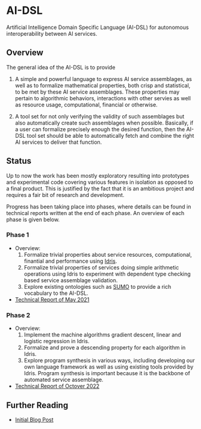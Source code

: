# AI-DSL

Artificial Intelligence Domain Specific Language (AI-DSL) for
autonomous interoperability between AI services.

## Overview

The general idea of the AI-DSL is to provide

1. A simple and powerful language to express AI service assemblages,
   as well as to formalize mathematical properties, both crisp and
   statistical, to be met by these AI service assemblages.  These
   properties may pertain to algorithmic behaviors, interactions with
   other servies as well as resource usage, computational, financial
   or otherwise.

2. A tool set for not only verifying the validity of such assemblages
   but also automatically create such assemblages when possible.
   Basically, if a user can formalize precisely enough the desired
   function, then the AI-DSL tool set should be able to automatically
   fetch and combine the right AI services to deliver that function.

## Status

Up to now the work has been mostly exploratory resulting into
prototypes and experimental code covering various features in
isolation as opposed to a final product.  This is justified by the
fact that it is an ambitious project and requires a fair bit of
research and development.

Progress has been taking place into phases, where details can be found
in technical reports written at the end of each phase.  An overview of
each phase is given below.

### Phase 1

* Overview:
  1. Formalize trivial properties about service resources,
     computational, finantial and performance using [Idris]().
  2. Formalize trivial properties of services doing simple arithmetic
     operations using Idris to experiment with dependent type checking
     based service assemblage validation.
  3. Explore existing ontologies such as [SUMO]() to provide a rich
     vocabulary to the AI-DSL.
* [Technical Report of May 2021](doc/technical-reports/2021-May/ai-dsl-techrep-2021-05_may.pdf)

### Phase 2

* Overview:
  1. Implement the machine algorithms gradient descent, linear and
     logistic regression in Idris.
  2. Formalize and prove a descending property for each algorithm in
     Idris.
  3. Explore program synthesis in various ways, including developing
     our own language framework as well as using existing tools
     provided by Idris.  Program synthesis is important because it is
     the backbone of automated service assemblage.
* [Technical Report of Octover 2022](doc/technical-reports/2022-Oct/ai-dsl-techrep-2022-oct.pdf)

## Further Reading

* [Initial Blog Post](https://blog.singularitynet.io/ai-dsl-toward-a-general-purpose-description-language-for-ai-agents-21459f691b9e)
